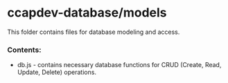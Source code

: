# ccapdev-database/models

This folder contains files for database modeling and access.

### Contents:
- db.js - contains necessary database functions for CRUD (Create, Read, Update, Delete) operations.
